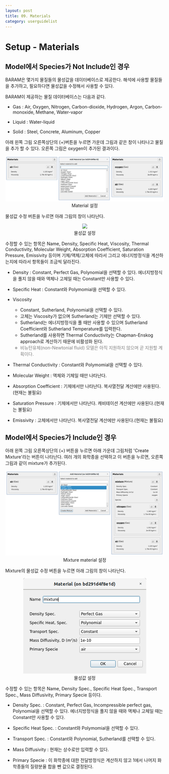 ```yaml
---
layout: post
title: 09. Materials
category: userguidelist
---
```


# Setup - Materials

## Model에서 Species가 Not Include인 경우

BARAM은 몇가지 물질들의 물성값을 데이터베이스로 제공한다. 해석에 사용할 물질들을 추가하고, 필요하다면 물성값을 수정해서 사용할 수 있다. 

BARAM이 제공하는 물질 데이터베이스는 다음과 같다.

* Gas : Air, Oxygen, Nitrogen, Carbon-dioxide, Hydrogen, Argon, Carbon-monoxide, Methane, Water-vapor

* Liquid : Water-liquid

* Solid : Steel, Concrete, Aluminum, Copper

아래 왼쪽 그림 오른쪽상단의 (+)버튼을 누르면 가운데 그림과 같은 창이 나타나고 물질을 추가 할 수 있다. 오른쪽 그림은 oxygen이 추가된 결과이다.

<p align='center'>
    <img src="https://github.com/nextfoam/baram-pages/raw/main/screenshots/pic/material.png"><br> Material 설정
</p>

물성값 수정 버튼을 누르면 아래 그림의 창이 나타난다.

<p align='center'>
    <img src="https://github.com/nextfoam/baram-pages/raw/main/screenshots/pic/materialProperties.png"><br> 물성값 설정
</p>

수정할 수 있는 항목은 Name, Density, Specific Heat, Viscosity, Thermal Conductivity, Molecular Weight, Absorption Coefficient, Saturation Pressure, Emissivity 등이며 기체/액체/고체에 따라서 그리고 에너지방정식을 계산하는지에 따라서 항목들이 조금씩 달라진다.

* Density : Constant, Perfect Gas, Polynomial을 선택할 수 있다. 에너지방정식을 풀지 않을 때와 액체나 고체일 때는 Constant만 사용할 수 있다.

* Specific Heat : Constant와 Polymomial을 선택할 수 있다.

* Viscosity
    * Constant, Sutherland, Polynomial을 선택할 수 있다.
    * 고체는 Viscosity가 없으며 Sutherland는 기체만 선택할 수 있다.
    * Sutherland는 에너지방정식을 풀 때만 사용할 수 있으며 Sutherland Coefficient와 Sutherland Temperature를 입력한다.
    * Sutherland를 사용하면 Thermal Conductivity는 Chapman-Enskog approach로 계산하기 때문에 비활성화 된다.
    * <span style="color:gray">비뉴턴유체(non-Newtonial fluid) 모델은 아직 지원하지 않으며 곧 지원할 계획이다.</span>

* Thermal Conductivity : Constant와 Polymomial을 선택할 수 있다.

* Molecular Weight : 액체와 기체일 때만 나타난다.

* Absorption Coefficient : 기체에서만 나타난다. 복사열전달 계산에만 사용된다.(현재는 불필요)

* Saturation Pressure : 기체에서만 나타난다. 캐비테이션 계산에만 사용된다.(현재는 불필요)

* Emissivity : 고체에서만 나타난다. 복사열전달 계산에만 사용된다.(현재는 불필요)


## Model에서 Species가 Include인 경우 

아래 왼쪽 그림 오른쪽상단의 (+) 버튼을 누르면 아래 가운데 그림처럼 'Create Mixture'라는 버튼이 나타난다. 여러 개의 화학종을 선택하고 이 버튼을 누르면, 오른쪽 그림과 같이 mixture가 추가된다.

<p align='center'>
    <img src="https://github.com/nextfoam/baram-pages/raw/main/screenshots/pic/material-maxture.png"><br> Mixture material 설정
</p>

Mixture의 물성값 수정 버튼을 누르면 아래 그림의 창이 나타난다.

<p align='center'>
    <img src="https://github.com/nextfoam/baram-pages/raw/main/screenshots/pic/mixture-properties.png"><br> 물성값 설정
</p>

수정할 수 있는 항목은 Name, Density Spec., Specific Heat Spec., Transport Spec., Mass Diffusivity, Primary Specie 등이다.

* Density Spec. : Constant, Perfect Gas, Incompressible perfect gas, Polynomial을 선택할 수 있다. 에너지방정식을 풀지 않을 때와 액체나 고체일 때는 Constant만 사용할 수 있다.

* Specific Heat Spec. : Constant와 Polymomial을 선택할 수 있다.

* Transport Spec. : Constant와 Polynomial, Sutherland를 선택할 수 있다.

* Mass Diffusivity : 현재는 상수로만 입력할 수 있다.

* Primary Specie : 이 화학종에 대한 전달방정식은 계산하지 않고 1에서 나머지 화학종들의 질량분율 합을 뺀 값으로 결정된다.







